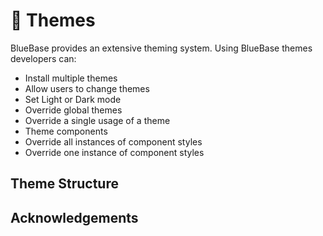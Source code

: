 # 🎨 Themes

BlueBase provides an extensive theming system. Using BlueBase themes developers can:

* Install multiple themes
* Allow users to change themes
* Set Light or Dark mode
* Override global themes
* Override a single usage of a theme
* Theme components
* Override all instances of component styles
* Override one instance of component styles

## Theme Structure

## Acknowledgements

